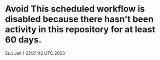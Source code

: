 # Avoid This scheduled workflow is disabled because there hasn't been activity in this repository for at least 60 days.
Sun Jan  1 02:21:42 UTC 2023
